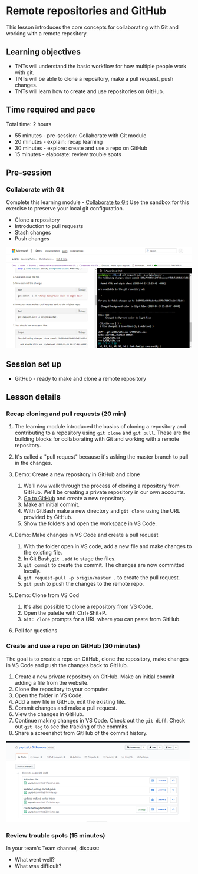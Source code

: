 # Remote repositories and GitHub

This lesson introduces the core concepts for collaborating with Git and working with a remote repository.

## Learning objectives

* TNTs will understand the basic workflow for how multiple people work with git.
* TNTs will be able to clone a repository, make a pull request, push changes.
* TNTs will learn how to create and use repositories on GitHub.

## Time required and pace

Total time: 2 hours

* 55 minutes - pre-session: Collaborate with Git module
* 20 minutes - explain: recap learning
* 30 minutes - explore: create and use a repo on GitHub
* 15 minutes - elaborate: review trouble spots

## Pre-session

### Collaborate with Git

Complete this learning module - [Collaborate to Git](https://docs.microsoft.com/en-us/learn/modules/collaborate-with-git/)
Use the sandbox for this exercise to preserve your local git configuration.

* Clone a repository
* Introduction to pull requests
* Stash changes
* Push changes

![Cloud shell Git repo](cloudShellGitRepos.png)

## Session set up

* GitHub - ready to make and clone a remote repository

## Lesson details

### Recap cloning and pull requests (20 min)

1. The learning module introduced the basics of cloning a repository and contributing to a repository using `git clone` and `git pull`. These are the building blocks for collaborating with Git and working with a remote repository.

2. It's called a "pull request" because it's asking the master branch to pull in the changes.

3. Demo: Create a new repository in GitHub and clone

   1. We'll now walk through the process of cloning a repository from GitHub. We'll be creating a private repository in our own accounts.
   2. [Go to GitHub](https://github.com/) and create a new repository.
   3. Make an initial commit.
   4. With GitBash make a new directory and `git clone` using the URL provided by GitHub.
   5. Show the folders and open the workspace in VS Code.

4. Demo: Make changes in VS Code and create a pull request

    1. With the folder open in VS code, add a new file and make changes to the existing file.
    2. In Git Bash,`git .add` to stage the files.
    3. `git commit` to create the commit. The changes are now committed locally.
    4. `git request-pull -p origin/master .` to create the pull request.
    5. `git push` to push the changes to the remote repo.

5. Demo: Clone from VS Cod

    1. It's also possible to clone a repository from VS Code.
    2. Open the palette with Ctrl+Shit+P.
    3. `Git: clone` prompts for a URL where you can paste from GitHub.

6. Poll for questions

### Create and use a repo on GitHub (30 minutes)

The goal is to create a repo on GitHub, clone the repository, make changes in VS Code and push the changes back to GitHub.

1. Create a new private repository on GitHub. Make an initial commit adding a file from the website.
2. Clone the repository to your computer.
3. Open the folder in VS Code.
4. Add a new file in GitHub, edit the existing file.
5. Commit changes and make a pull request.
6. View the changes in GitHub.
7. Continue making changes in VS Code. Check out the `git diff`. Check out `git log` to see the tracking of the commits.
8. Share a screenshot from GitHub of the commit history.

![commitHistory](commitHistory.png)

### Review trouble spots (15 minutes)

In your team's Team channel, discuss:

* What went well?
* What was difficult?
